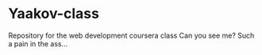 # Yaakov-class
Repository for the web development coursera class
Can you see me? Such a pain in the ass...